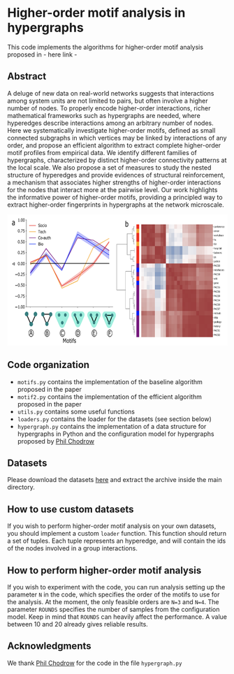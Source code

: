 # Higher-order motif analysis in hypergraphs

This code implements the algorithms for higher-order motif analysis proposed in - here link -

## Abstract

A deluge of new data on real-world networks suggests that interactions among system units are not limited to pairs, but often involve a higher number of nodes. To properly encode higher-order interactions, richer mathematical frameworks such as hypergraphs are needed, where hyperedges describe interactions among an arbitrary number of nodes. Here we systematically investigate higher-order motifs, defined as small connected subgraphs in which vertices may be linked by interactions of any order, and propose an efficient algorithm to extract complete higher-order motif profiles from empirical data. We identify different families of hypergraphs, characterized by distinct higher-order connectivity patterns at the local scale. We also propose a set of measures to study the nested structure of hyperedges and provide evidences of structural reinforcement, a mechanism that associates higher strengths of higher-order interactions for the nodes that interact more at the pairwise level. Our work highlights the informative power of higher-order motifs, providing a principled way to extract higher-order fingerprints in hypergraphs at the network microscale.

<img src="https://github.com/FraLotito/higher-order-motifs/blob/master/cover.png" data-canonical-src="https://github.com/FraLotito/higher-order-motifs/blob/master/cover.png" width="700" height="300" />

## Code organization
* ```motifs.py``` contains the implementation of the baseline algorithm proposed in the paper
* ```motif2.py``` contains the implementation of the efficient algorithm proposed in the paper
* ```utils.py``` contains some useful functions
* ```loaders.py``` contains the loader for the datasets (see section below)
* ```hypergraph.py``` contains the implementation of a data structure for hypergraphs in Python and the configuration model for hypergraphs proposed by [Phil Chodrow](https://github.com/PhilChodrow)

## Datasets
Please download the datasets [here](https://drive.google.com/file/d/1uFaftX_hqjTiBt2SZ_6fbggYG9ySK3Ss/view?usp=sharing) and extract the archive inside the main directory.

## How to use custom datasets
If you wish to perform higher-order motif analysis on your own datasets, you should implement a custom ```loader``` function. This function should return a set of tuples. Each tuple represents an hyperedge, and will contain the ids of the nodes involved in a group interactions.  

## How to perform higher-order motif analysis
If you wish to experiment with the code, you can run analysis setting up the parameter ```N``` in the code, which specifies the order of the motifs to use for the analysis. At the moment, the only feasible orders are ```N=3``` and ```N=4```. The parameter ```ROUNDS``` specifies the number of samples from the configuration model. Keep in mind that ```ROUNDS``` can heavily affect the performance. A value between 10 and 20 already gives reliable results.

## Acknowledgments
We thank [Phil Chodrow](https://github.com/PhilChodrow) for the code in the file ```hypergraph.py```



